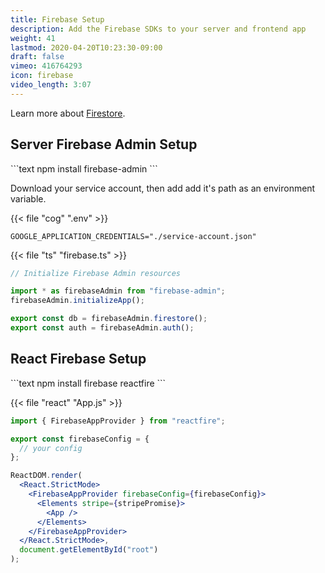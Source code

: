 ```yaml
---
title: Firebase Setup
description: Add the Firebase SDKs to your server and frontend app
weight: 41
lastmod: 2020-04-20T10:23:30-09:00
draft: false
vimeo: 416764293
icon: firebase
video_length: 3:07
---
```


Learn more about [Firestore](https://fireship.io/tags/firestore/).

## Server Firebase Admin Setup

<File name="command line">
  <Terminal />
</File>
```text
npm install firebase-admin
```

Download your service account, then add add it's path as an environment variable.

{{< file "cog" ".env" >}}

```text
GOOGLE_APPLICATION_CREDENTIALS="./service-account.json"

```

{{< file "ts" "firebase.ts" >}}

```typescript
// Initialize Firebase Admin resources

import * as firebaseAdmin from "firebase-admin";
firebaseAdmin.initializeApp();

export const db = firebaseAdmin.firestore();
export const auth = firebaseAdmin.auth();
```

## React Firebase Setup

<File name="command line">
  <Terminal />
</File>
```text
npm install firebase reactfire
```

{{< file "react" "App.js" >}}

```jsx
import { FirebaseAppProvider } from "reactfire";

export const firebaseConfig = {
  // your config
};

ReactDOM.render(
  <React.StrictMode>
    <FirebaseAppProvider firebaseConfig={firebaseConfig}>
      <Elements stripe={stripePromise}>
        <App />
      </Elements>
    </FirebaseAppProvider>
  </React.StrictMode>,
  document.getElementById("root")
);
```
